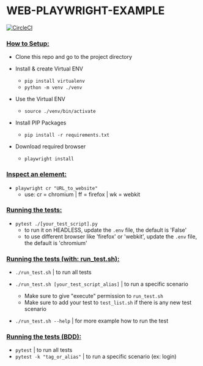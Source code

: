 # WEB-PLAYWRIGHT-EXAMPLE

[![CircleCI](https://dl.circleci.com/status-badge/img/gh/lynix28/web-playwright-example/tree/master.svg?style=shield)](https://dl.circleci.com/status-badge/redirect/gh/lynix28/web-playwright-example/tree/master)

<h3><ins>How to Setup:</h3>

- Clone this repo and go to the project directory
- Install & create Virtual ENV

   - `pip install virtualenv`
   - `python -m venv ./venv`

- Use the Virtual ENV

   - `source ./venv/bin/activate`

- Install PIP Packages

   - `pip install -r requirements.txt`

- Download required browser

   - `playwright install`

<h3><ins>Inspect an element:</h3>

- `playwright cr "URL_to_website"`
   - use: cr = chromium | ff = firefox | wk = webkit

<h3><ins>Running the tests:</h3>

- `pytest ./[your_test_script].py`
   - to run it on HEADLESS, update the `.env` file, the default is 'False'
   - to use different browser like 'firefox' or 'webkit', update the `.env` file, the default is 'chromium'

<h3><ins>Running the tests (with: run_test.sh):</h3>

- `./run_test.sh` | to run all tests
- `./run_test.sh [your_test_script_alias]` | to run a specific scenario
   - Make sure to give "execute" permission to `run_test.sh`
   - Make sure to add your test to `test_list.sh` if there is any new test scenario

- `./run_test.sh --help` | for more example how to run the test

<h3><ins>Running the tests (BDD):</h3>

- `pytest` | to run all tests
- `pytest -k "tag_or_alias"` | to run a specific scenario (ex: login)
